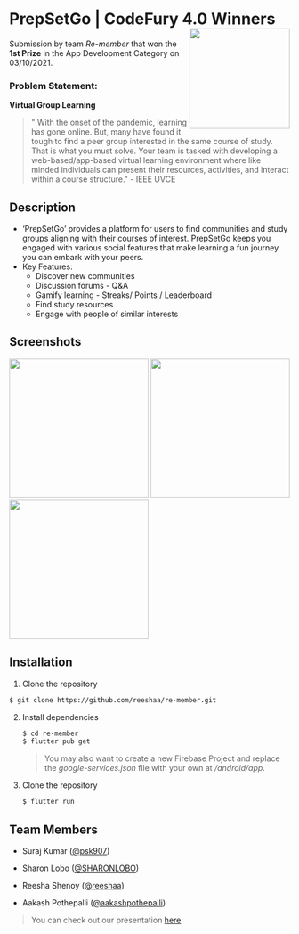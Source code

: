 # PrepSetGo | CodeFury 4.0 Winners <img src="https://user-images.githubusercontent.com/37346450/135762286-1e715879-3684-441e-86f4-36ce5559bd72.png" height="180" align="right" />
Submission by team _Re-member_ that won the **1st Prize** in the App Development Category on 03/10/2021. 

### Problem Statement:
**Virtual Group Learning**
>" With the onset of the pandemic, learning has gone online. But, many have found it tough to find a peer group interested in the same course of study. That is what you must solve.
Your team is tasked with developing a web-based/app-based virtual learning environment where like minded individuals can present their resources, activities, and interact within a course structure." - IEEE UVCE 

## Description
-   ‘PrepSetGo’ provides a platform for users to find communities and study groups aligning with their courses of interest. PrepSetGo  keeps you engaged with various social features that make learning a fun journey you can embark with your peers.
- Key Features:
	-   Discover new communities
	-   Discussion forums - Q&A
	-   Gamify learning - Streaks/ Points / Leaderboard
	-   Find study resources
	-   Engage with people of similar interests


## Screenshots
<span>
<img src="https://user-images.githubusercontent.com/37346450/135762038-f0ee1e03-83bb-49ac-9a26-0aa6c335732d.jpg" height="250"/>
<img src="https://user-images.githubusercontent.com/37346450/135762119-bed8d924-6522-420a-8ba2-623025c0ca59.jpg" height="250"/>
<img src="https://user-images.githubusercontent.com/37346450/135762139-e81467b0-e7e6-47d7-9921-b4769fee50f4.jpg" height="250"/>
</span>
<br/>

## Installation
1. Clone the repository
  ```bash
  $ git clone https://github.com/reeshaa/re-member.git
  ```

2. Install dependencies	
	```bash
	$ cd re-member
	$ flutter pub get
	```
	> You may also want to create a new Firebase Project and replace the *google-services.json* file with your own at */android/app*.
	
3. Clone the repository
   ```bash
   $ flutter run
   ```

## Team Members

- Suraj Kumar ([@psk907](https://github.com/psk907/))

- Sharon Lobo ([@SHARONLOBO](https://github.com/SHARONLOBO/))

- Reesha Shenoy ([@reeshaa](https://github.com/reeshaa/))

- Aakash Pothepalli ([@aakashpothepalli](https://github.com/aakashpothepalli/))

> You can check out our presentation [here](https://docs.google.com/presentation/d/1VfHxI7fgaVoxlOk_FihWpZJunw57Zx0taVq3K4HSLdc/edit?usp=sharing)
